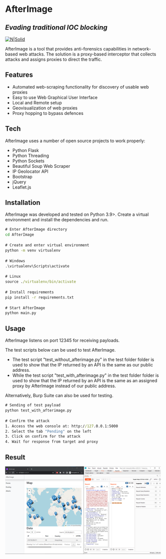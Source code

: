 # AfterImage
## _Evading traditional IOC blocking_

[![N|Solid](https://www.python.org/static/community_logos/python-powered-w-200x80.png)](https://www.python.org/)

AfterImage is a tool that provides anti-forensics capabilities in network-based web attacks. The solution is a proxy-based interceptor that collects attacks and assigns proxies to direct the traffic.

## Features

- Automated web-scraping functionality for discovery of usable web proxies
- Easy to use Web Graphical User Interface
- Local and Remote setup
- Geovisualization of web proxies
- Proxy hopping to bypass defences



## Tech

AfterImage uses a number of open source projects to work properly:

- Python Flask
- Python Threading
- Python Sockets
- Beautiful Soup Web Scraper
- IP Geolocator API
- Bootstrap
- jQuery
- Leaflet.js

## Installation

AfterImage was developed and tested on Python 3.9>.
Create a virtual environment and install the dependencies and run.

```cmd
# Enter AfterImage directory
cd AfterImage

# Create and enter virtual environment
python -m venv virtualenv

# Windows
.\virtualenv\Scripts\activate

# Linux
source ./virtualenv/bin/activate

# Install requirements
pip install -r requirements.txt

# Start AfterImage
python main.py
```
## Usage
AfterImage listens on port 12345 for receiving payloads.

The test scripts below can be used to test AfterImage. 
- The test script "test_without_afterimage.py" in the test folder folder is used to show that the IP returned by an API is the same as our public address.
- While the test script "test_with_afterimage.py" in the test folder folder is used to show that the IP returned by an API is the same as an assigned proxy by AfterImage instead of our public address.

Alternatively, Burp Suite can also be used for testing.
```cmd
# Sending of test payload
python test_with_afterimage.py

# Confirm the attack
1. Access the web console at: http://127.0.0.1:5000
2. Select the tab "Pending" on the left
3. Click on confirm for the attack
4. Wait for response from target and proxy
```
## Result
![AfterImage Result](/images/full_view.png?raw=true)



